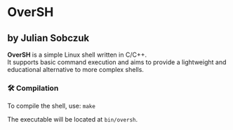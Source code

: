 # OverSH
## by Julian Sobczuk

**OverSH** is a simple Linux shell written in C/C++.  
It supports basic command execution and aims to provide a lightweight and educational alternative to more complex shells.

### 🛠️ Compilation

To compile the shell, use: `make`

The executable will be located at `bin/oversh`.
